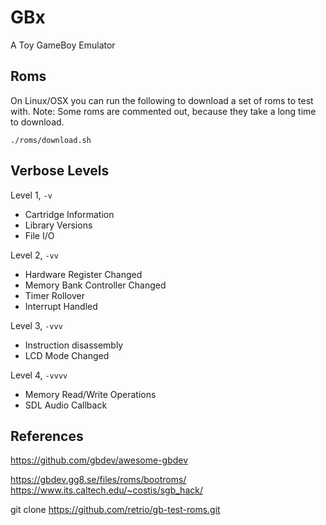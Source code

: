 # GBx

A Toy GameBoy Emulator 

## Roms

On Linux/OSX you can run the following to download a set of roms to test with.
Note: Some roms are commented out, because they take a long time to download.

```
./roms/download.sh
````

## Verbose Levels

Level 1, `-v`

* Cartridge Information
* Library Versions
* File I/O

Level 2, `-vv`

* Hardware Register Changed
* Memory Bank Controller Changed
* Timer Rollover
* Interrupt Handled

Level 3, `-vvv`

* Instruction disassembly
* LCD Mode Changed

Level 4, `-vvvv`

* Memory Read/Write Operations
* SDL Audio Callback

## References

https://github.com/gbdev/awesome-gbdev

https://gbdev.gg8.se/files/roms/bootroms/
https://www.its.caltech.edu/~costis/sgb_hack/

git clone https://github.com/retrio/gb-test-roms.git
